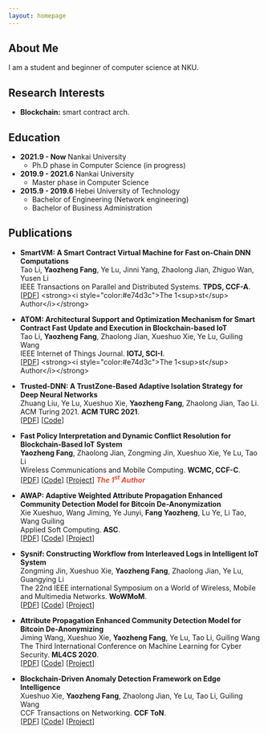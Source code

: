 ```yaml
---
layout: homepage
---
```


## About Me

I am a student and beginner of computer science at NKU.

## Research Interests

- **Blockchain:** smart contract arch.

## Education

- **2021.9 - Now** Nankai University
  + Ph.D phase in Computer Science (in progress)
- **2019.9 - 2021.6** Nankai University
  + Master phase in Computer Science
- **2015.9 - 2019.6** Hebei University of Technology
  + Bachelor of Engineering (Network engineering)
  + Bachelor of Business Administration

## Publications

- **SmartVM: A Smart Contract Virtual Machine for Fast on-Chain DNN Computations**
  <br>
  Tao Li, **Yaozheng Fang**, Ye Lu, Jinni Yang, Zhaolong Jian, Zhiguo Wan, Yusen Li
  <br>
  IEEE Transactions on Parallel and Distributed Systems. **TPDS, CCF-A**.
  <br>
  [[PDF]([https://arxiv.org/pdf/2002.10211.pdf](https://www.computer.org/csdl/journal/td/5555/01/09780577/1DDyfaUJh4I))] <strong><i style="color:#e74d3c">The 1<sup>st</sup> Author</i></strong>
  
- **ATOM: Architectural Support and Optimization Mechanism for Smart Contract Fast Update and Execution in Blockchain-based IoT**
  <br>
  Tao Li, **Yaozheng Fang**, Zhaolong Jian, Xueshuo Xie, Ye Lu, Guiling Wang
  <br>
  IEEE Internet of Things Journal. **IOTJ, SCI-I**.
  <br>
  [[PDF]([https://arxiv.org/pdf/2002.10211.pdf](https://ieeexplore.ieee.org/document/9520821))] <strong><i style="color:#e74d3c">The 1<sup>st</sup> Author</i></strong>

- **Trusted-DNN: A TrustZone-Based Adaptive Isolation Strategy for Deep Neural Networks**
  <br>
  Zhuang Liu, Ye Lu, Xueshuo Xie, **Yaozheng Fang**, Zhaolong Jian, Tao Li.
  <br>
  ACM Turing 2021. **ACM TURC 2021**.
  <br>
  [[PDF](http://papers.nips.cc/paper/9216-learning-to-self-train-for-semi-supervised-few-shot-classification.pdf)] [[Code](https://github.com/xinzheli1217/learning-to-self-train)] 

- **Fast Policy Interpretation and Dynamic Conflict Resolution for Blockchain-Based IoT System**
  <br>
  **Yaozheng Fang**, Zhaolong Jian, Zongming Jin, Xueshuo Xie, Ye Lu, Tao Li
  <br>
  Wireless Communications and Mobile Computing. **WCMC, CCF-C**.
  <br>
  [[PDF](http://openaccess.thecvf.com/content_CVPR_2019/papers/Sun_Meta-Transfer_Learning_for_Few-Shot_Learning_CVPR_2019_paper.pdf)] [[Code](https://github.com/yaoyao-liu/meta-transfer-learning)] [[Project](https://mtl.yyliu.net/)] <strong><i style="color:#e74d3c">The 1<sup>st</sup> Author</i></strong>
  
- **AWAP: Adaptive Weighted Attribute Propagation Enhanced Community Detection Model for Bitcoin De-Anonymization**
  <br>
  Xie Xueshuo, Wang Jiming, Ye Junyi, **Fang Yaozheng**, Lu Ye, Li Tao, Wang Guiling
  <br>
 Applied Soft Computing. **ASC**.
  <br>
  [[PDF](http://openaccess.thecvf.com/content_CVPR_2019/papers/Sun_Meta-Transfer_Learning_for_Few-Shot_Learning_CVPR_2019_paper.pdf)] [[Code](https://github.com/yaoyao-liu/meta-transfer-learning)] [[Project](https://mtl.yyliu.net/)]

- **Sysnif: Constructing Workflow from Interleaved Logs in Intelligent IoT System**
  <br>
  Zongming Jin, Xueshuo Xie, **Yaozheng Fang**, Zhaolong Jian, Ye Lu, Guangying Li
  <br>
  The 22nd IEEE international Symposium on a World of Wireless, Mobile and Multimedia Networks. **WoWMoM**.
  <br>
  [[PDF](http://openaccess.thecvf.com/content_CVPR_2019/papers/Sun_Meta-Transfer_Learning_for_Few-Shot_Learning_CVPR_2019_paper.pdf)] [[Code](https://github.com/yaoyao-liu/meta-transfer-learning)] [[Project](https://mtl.yyliu.net/)]
  
- **Attribute Propagation Enhanced Community Detection Model for Bitcoin De-Anonymizing**
  <br>
  Jiming Wang, Xueshuo Xie, **Yaozheng Fang**, Ye Lu, Tao Li, Guiling Wang
  <br>
  The Third International Conference on Machine Learning for Cyber Security. **ML4CS 2020**.
  <br>
  [[PDF](http://openaccess.thecvf.com/content_CVPR_2019/papers/Sun_Meta-Transfer_Learning_for_Few-Shot_Learning_CVPR_2019_paper.pdf)] [[Code](https://github.com/yaoyao-liu/meta-transfer-learning)] [[Project](https://mtl.yyliu.net/)]
  
- **Blockchain-Driven Anomaly Detection Framework on Edge Intelligence**
  <br>
  Xueshuo Xie, **Yaozheng Fang**, Zhaolong Jian, Ye Lu, Tao Li, Guiling Wang
  <br>
  CCF Transactions on Networking. **CCF ToN**.
  <br>
  [[PDF](http://openaccess.thecvf.com/content_CVPR_2019/papers/Sun_Meta-Transfer_Learning_for_Few-Shot_Learning_CVPR_2019_paper.pdf)] [[Code](https://github.com/yaoyao-liu/meta-transfer-learning)] [[Project](https://mtl.yyliu.net/)]

